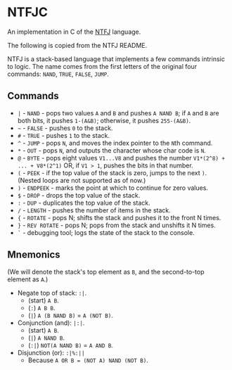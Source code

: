 # NTFJC 

An implementation in C of the [NTFJ](https://github.com/ConorOBrien-Foxx/NTFJ) language.

The following is copied from the NTFJ README.

NTFJ is a stack-based language that implements a few commands intrinsic to logic. The name comes from the first letters of the original four commands: `NAND`, `TRUE`, `FALSE`, `JUMP`.

## Commands

 * `|` - `NAND` - pops two values `A` and `B` and pushes `A NAND B`; if `A` and `B` are both bits, it pushes `1-(A&B)`; otherwise, it pushes `255-(A&B)`.
 * `~` - `FALSE` - pushes `0` to the stack.
 * `#` - `TRUE` - pushes `1` to the stack.
 * `^` - `JUMP` - pops `N`, and moves the index pointer to the `N`th command.
 * `*` - `OUT` - pops `N`, and outputs the character whose char code is `N`.
 * `@` - `BYTE` - pops eight values `V1...V8` and pushes the number `V1*(2^8) + ... + V8*(2^1)` OR, if `V1 > 1`, pushes the bits in that number.
 * `(` - `PEEK` - if the top value of the stack is zero, jumps to the next `)`. (Nested loops are not supported as of now.)
 * `)` - `ENDPEEK` - marks the point at which to continue for zero values.
 * `$` - `DROP` - drops the top value of the stack.
 * `:` - `DUP` - duplicates the top value of the stack.
 * `/` - `LENGTH` - pushes the number of items in the stack.
 * `{` - `ROTATE` - pops N; shifts the stack and pushes it to the front N times.
 * `}` - `REV ROTATE` - pops N; pops from the stack and unshifts it N times.
 * `` ` `` - debugging tool; logs the state of the stack to the console.

## Mnemonics
(We will denote the stack's top element as `B`, and the second-to-top element as `A`.)

 * Negate top of stack: `:|`.
   * (start) `A B`.
   * (`:`) `A B B`.
   * (`|`) `A (B NAND B)` = `A (NOT B)`.
 * Conjunction (and): `|:|`.
   * (start) `A B`.
   * (`|`) `A NAND B`.
   * (`:|`) `NOT(A NAND B)` = `A AND B`.
 * Disjunction (or): `:|%:||`
   * Because `A OR B = (NOT A) NAND (NOT B)`.
   
   
